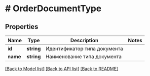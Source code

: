 # # OrderDocumentType

## Properties

Name | Type | Description | Notes
------------ | ------------- | ------------- | -------------
**id** | **string** | Идентификатор типа документа |
**name** | **string** | Наименование типа документа |

[[Back to Model list]](../../README.md#models) [[Back to API list]](../../README.md#endpoints) [[Back to README]](../../README.md)
